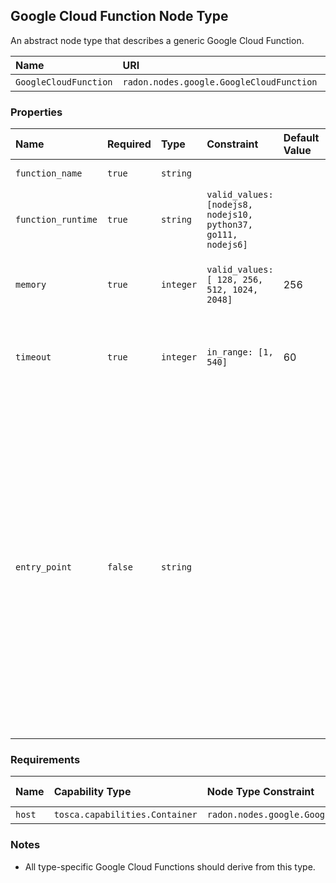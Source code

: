 ## Google Cloud Function Node Type

An abstract node type that describes a generic Google Cloud Function.

| Name | URI | Version | Derived From |
|:---- |:--- |:------- |:------------ |
| `GoogleCloudFunction` | `radon.nodes.google.GoogleCloudFunction` | 1.0.0 | `radon.nodes.abstract.Function` |

### Properties

| Name | Required | Type | Constraint | Default Value | Description |
|:---- |:-------- |:---- |:---------- |:------------- |:----------- |
| `function_name` | `true` | `string` |   | | The name of the function.
| `function_runtime` | `true` | `string` | `valid_values: [nodejs8, nodejs10, python37, go111, nodejs6]` |   |The runtime environment to execute the function. |
| `memory` | `true` | `integer`  | `valid_values: [ 128, 256, 512, 1024, 2048]`| 256 | The limit (in MB) on the amount of memory the function can use. |
| `timeout` | `true` | `integer`  | `in_range: [1, 540]` | 60 | The limit (in seconds) on time this function is allowed to execute. |
| `entry_point`| `false` | `string` |   |   | Name of a Google Cloud Function (as defined in source code) that will be executed. Defaults to the resource name suffix, if not specified. For backward compatibility, if function with given name is not found, then the system will try to use function named "function". For Node.js this is name of a function exported by the module specified in source_location. |

### Requirements

| Name | Capability Type | Node Type Constraint | Relationship Type | Occurrences |
|:---- |:--------------- |:-------------------- |:----------------- |:------------|
| `host` | `tosca.capabilities.Container` | `radon.nodes.google.GoogleCloudPlatform` | `HostedOn` | [1, 1] |

### Notes

* All type-specific Google Cloud Functions should derive from this type.
